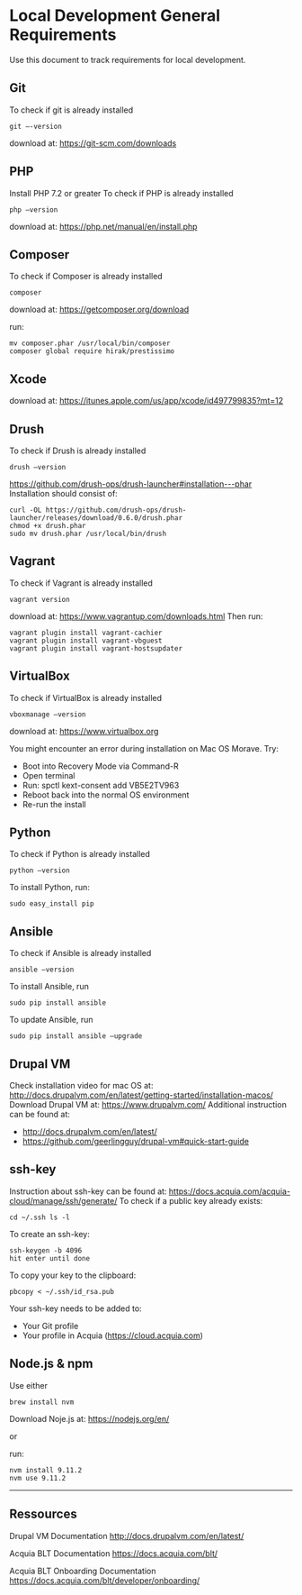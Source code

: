Local Development General Requirements
===

Use this document to track requirements for local development.

## Git
To check if git is already installed
```
git –-version
```
download at: https://git-scm.com/downloads

## PHP
Install PHP 7.2 or greater
To check if PHP is already installed
```
php –version
```
download at: https://php.net/manual/en/install.php

## Composer
To check if Composer is already installed
```
composer
```
download at: https://getcomposer.org/download

run:
```
mv composer.phar /usr/local/bin/composer
composer global require hirak/prestissimo
```

## Xcode
download at: https://itunes.apple.com/us/app/xcode/id497799835?mt=12

## Drush
To check if Drush is already installed
```
drush –version
```
https://github.com/drush-ops/drush-launcher#installation---phar
Installation should consist of:
```
curl -OL https://github.com/drush-ops/drush-launcher/releases/download/0.6.0/drush.phar
chmod +x drush.phar
sudo mv drush.phar /usr/local/bin/drush
```

## Vagrant
To check if Vagrant is already installed
```
vagrant version
```
download at: https://www.vagrantup.com/downloads.html
Then run:
```
vagrant plugin install vagrant-cachier
vagrant plugin install vagrant-vbguest
vagrant plugin install vagrant-hostsupdater
```

## VirtualBox
To check if VirtualBox is already installed
```
vboxmanage –version
```
download at: https://www.virtualbox.org

You might encounter an error during installation on Mac OS Morave. Try:
- Boot into Recovery Mode via Command-R
- Open terminal
- Run: spctl kext-consent add VB5E2TV963
- Reboot back into the normal OS environment
- Re-run the install

## Python
To check if Python is already installed
```
python –version
```
To install Python, run:
```
sudo easy_install pip
```

## Ansible
To check if Ansible is already installed
```
ansible –version
```
To install Ansible, run
```
sudo pip install ansible
```
To update Ansible, run
```
sudo pip install ansible –upgrade
```

## Drupal VM
Check installation video for mac OS at: http://docs.drupalvm.com/en/latest/getting-started/installation-macos/
Download Drupal VM at: https://www.drupalvm.com/
Additional instruction can be found at:
- http://docs.drupalvm.com/en/latest/
- https://github.com/geerlingguy/drupal-vm#quick-start-guide

## ssh-key
Instruction about ssh-key can be found at: https://docs.acquia.com/acquia-cloud/manage/ssh/generate/
To check if a public key already exists:
```
cd ~/.ssh ls -l
```
To create an ssh-key:
```
ssh-keygen -b 4096
hit enter until done
```
To copy your key to the clipboard:
```
pbcopy < ~/.ssh/id_rsa.pub
```

Your ssh-key needs to be added to:
- Your Git profile
- Your profile in Acquia (https://cloud.acquia.com)

## Node.js & npm
Use either
```
brew install nvm
```
Download Noje.js at: https://nodejs.org/en/

or

run:
```
nvm install 9.11.2
nvm use 9.11.2
```

---
## Ressources
Drupal VM Documentation
http://docs.drupalvm.com/en/latest/

Acquia BLT Documentation
https://docs.acquia.com/blt/

Acquia BLT Onboarding Documentation
https://docs.acquia.com/blt/developer/onboarding/
